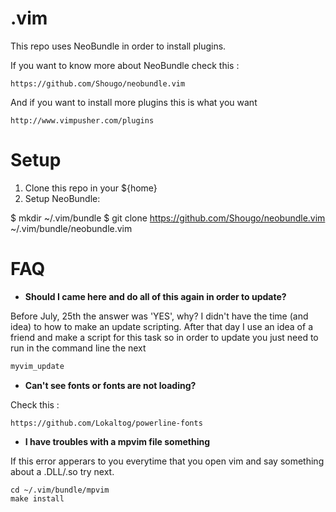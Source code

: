 .vim
====

This repo uses NeoBundle in order to install plugins.

If you want to know more about NeoBundle check this :

```
https://github.com/Shougo/neobundle.vim
```

And if you want to install more plugins this is what you want

```
http://www.vimpusher.com/plugins
```

Setup
====

1. Clone this repo in your ${home}
2. Setup NeoBundle:

 $ mkdir ~/.vim/bundle
 $ git clone https://github.com/Shougo/neobundle.vim ~/.vim/bundle/neobundle.vim

FAQ
====

* **Should I came here and do all of this again in order to update?**

Before July, 25th the answer was 'YES', why? I didn't have the time (and idea) to how to make an update scripting. After that day I use an idea of a friend and make a script for this task so in order to update you just need to run in the command line the next

```sh
myvim_update
```


* **Can't see fonts or fonts are not loading?**

Check this :

```
https://github.com/Lokaltog/powerline-fonts
```


* **I have troubles with a mpvim file something**

If this error apperars to you everytime that you open vim and say something about a .DLL/.so try next.

```
cd ~/.vim/bundle/mpvim
make install
```
